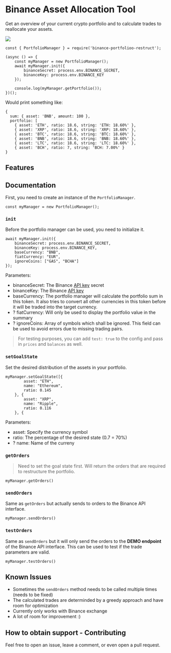 # Binance Asset Allocation Tool

Get an overview of your current crypto portfolio and to calculate trades to reallocate your assets.

![](https://github.com/IObert/crypto-portfolio-restruct/workflows/Run%20Tests/badge.svg)

```
const { PortfolioManager } = require('binance-portfolioo-restruct');

(async () => {
    const myManager = new PortfolioManager();
    await myManager.init({
        binanceSecret: process.env.BINANCE_SECRET,
        binanceKey: process.env.BINANCE_KEY
    });

    console.log(myManager.getPortfolio());
})();
```
Would print something like:
```
{
  sum: { asset: 'BNB', amount: 100 },
  portfolio: [
    { asset: 'ETH', ratio: 18.6, string: 'ETH: 18.60%' },
    { asset: 'XRP', ratio: 18.6, string: 'XRP: 18.60%' },
    { asset: 'BTC', ratio: 18.6, string: 'BTC: 18.60%' },
    { asset: 'BNB', ratio: 18.6, string: 'BNB: 18.60%' },
    { asset: 'LTC', ratio: 18.6, string: 'LTC: 18.60%' },
    { asset: 'BCH', ratio: 7, string: 'BCH: 7.00%' }
}

```

## Features


## Documentation

First, you need to create an instance of the `PortfolioManager`.

```
const myManager = new PortfolioManager();
```


### `init`

Before the portfolio manager can be used, you need to initialize it.

```
await myManager.init({
    binanceSecret: process.env.BINANCE_SECRET,
    binanceKey: process.env.BINANCE_KEY,
    baseCurrency: "BNB",
    fiatCurrency: "EUR",
    ignoreCoins: ["GAS", "BCHA"]
});
```

Parameters:
- binanceSecret: The Binance [API key](https://www.binance.com/en/support/faq/360002502072-How-to-create-API) secret
- binanceKey: The Binance [API key](https://www.binance.com/en/support/faq/360002502072-How-to-create-API)
- baseCurrency: The portfolio manager will calculate the portfolio sum in this token. It also tries to convert all other currencies in this token before it will be traded into the target currency.
- ? fiatCurrency: Will only be used to display the portfolio value in the summary
- ? ignoreCoins: Array of symbols which shall be ignored. This field can be used to avoid errors due to missing trading pairs.

> For testing purposes, you can add `test: true` to the config and pass in `prices` and `balances` as well.

### `setGoalState`

Set the desired distribution of the assets in your portfolio.

```
myManager.setGoalState([{
        asset: "ETH",
        name: "Ethereum",
        ratio: 0.145
    }, {
        asset: "XRP",
        name: "Ripple",
        ratio: 0.116
    }, {
```

Parameters:
- asset: Specify the currency symbol
- ratio: The percentage of the desired state (0.7 = 70%)
- ? name: Name of the curreny


### `getOrders`

> Need to set the goal state first.
Will return the orders that are required to restructure the portfolio.

```
myManager.getOrders()
```

### `sendOrders`

Same as `getOrders` but actually sends to orders to the Binance API interface.

```
myManager.sendOrders()
```

### `testOrders`

Same as `sendOrders` but it will only send the orders to the **DEMO endpoint** of the Binance API interface. This can be used to test if the trade parameters are valid.

```
myManager.testOrders()
```



## Known Issues

- Sometimes the `sendOrders` method needs to be called multiple times (needs to be fixed)
- The calculated trades are determinded by a greedy approach and have room for optimization
- Currently only works with Binance exchange
- A lot of room for improvement :)

## How to obtain support - Contributing

Feel free to open an issue, leave a comment, or even open a pull request.
